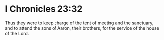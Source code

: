 # I Chronicles 23:32

Thus they were to keep charge of the tent of meeting and the sanctuary, and to attend the sons of Aaron, their brothers, for the service of the house of the Lord.
